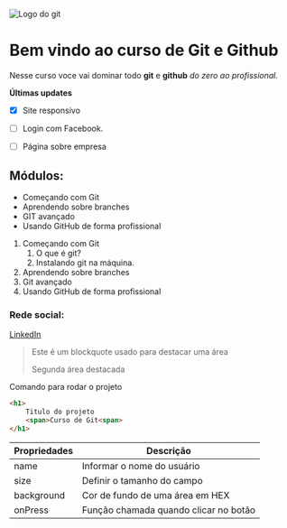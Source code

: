 ![Logo do git](https://git-scm.com/images/logos/downloads/Git-Icon-1788C.png)

# Bem vindo ao curso de Git e Github
Nesse curso voce vai dominar todo **git** e **github** _do zero ao profissional._


**Últimas updates**
- [x] Site responsivo
- [ ] Login com Facebook.
- [ ] Página sobre empresa 



## Módulos:
* Começando com Git
* Aprendendo sobre branches 
* GIT avançado 
* Usando GitHub de forma profissional

1. Começando com Git
    1. O que é git?
    2. Instalando git na máquina.
2. Aprendendo sobre branches
3. Git avançado
4. Usando GitHub de forma profissional


### Rede social:
[LinkedIn](https://www.linkedin.com/in/diegohcosta/)

>Este é um blockquote usado para destacar uma área
>
>Segunda área destacada


Comando para rodar o projeto

```html
<h1>
    Titulo do projeto
    <span>Curso de Git<span>
</h1>
```

Propriedades | Descrição
-----------  | ----------
name | Informar o nome do usuário
size | Definir o tamanho do campo
background | Cor de fundo de uma área em HEX
onPress | Função chamada quando clicar no botão